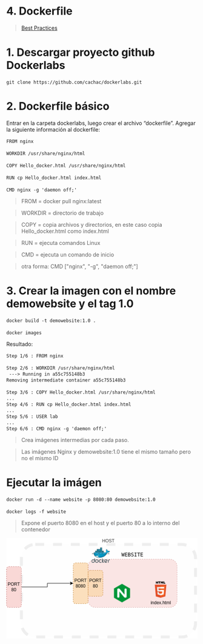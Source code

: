 # 4. Dockerfile <!-- omit in TOC -->

> [Best Practices](https://docs.docker.com/develop/develop-images/dockerfile_best-practices/)

# 1. Descargar proyecto github Dockerlabs
```vim
git clone https://github.com/cachac/dockerlabs.git
```

# 2. Dockerfile básico
Entrar en la carpeta dockerlabs, luego crear el archivo “dockerfile”. Agregar la siguiente información al dockerfile:

```vim
FROM nginx

WORKDIR /usr/share/nginx/html

COPY Hello_docker.html /usr/share/nginx/html

RUN cp Hello_docker.html index.html

CMD nginx -g 'daemon off;'
```

> FROM = docker pull nginx:latest

> WORKDIR = directorio de trabajo

> COPY = copia archivos y directorios, en este caso copia Hello_docker.html como index.html

> RUN = ejecuta comandos Linux

> CMD = ejecuta un comando de inicio

> otra forma: CMD ["nginx", "-g", "daemon off;"]


# 3. Crear la imagen con el nombre demowebsite y el tag 1.0
```vim
docker build -t demowebsite:1.0 .

docker images
```
Resultado:
```
Step 1/6 : FROM nginx

Step 2/6 : WORKDIR /usr/share/nginx/html
 ---> Running in a55c755148b3
Removing intermediate container a55c755148b3

Step 3/6 : COPY Hello_docker.html /usr/share/nginx/html
...
Step 4/6 : RUN cp Hello_docker.html index.html
...
Step 5/6 : USER lab
...
Step 6/6 : CMD nginx -g 'daemon off;'
```

> Crea imágenes intermedias por cada paso.

> Las imágenes Nginx y demowebsite:1.0 tiene el mismo tamaño pero no el mismo ID

# Ejecutar la imágen
```vim
docker run -d --name website -p 8080:80 demowebsite:1.0

docker logs -f website
```

> Expone el puerto 8080 en el host y el puerto 80 a lo interno del contenedor

![alt](https://raw.githubusercontent.com/cachac/dockerlabs/main/static/assets/img/Dockerlabs-Docker%20Ports-Nginx.png)
